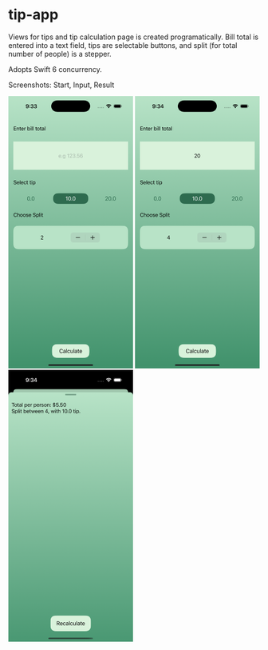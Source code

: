 # tip-app
Views for tips and tip calculation page is created programatically.
Bill total is entered into a text field, tips are selectable buttons, and split (for total number of people) is a stepper.

Adopts Swift 6 concurrency.

Screenshots:
Start, Input, Result

<div style="overflow: hidden;">
    <img src="https://github.com/jemui/tip-app/blob/main/TipApp/TipApp/Screenshots/Start.png" width="250"/>
    <img src="https://github.com/jemui/tip-app/blob/main/TipApp/TipApp/Screenshots/Input.png" width="250"/>
    <img src="https://github.com/jemui/tip-app/blob/main/TipApp/TipApp/Screenshots/Result.png" width="250"/>
</div>
